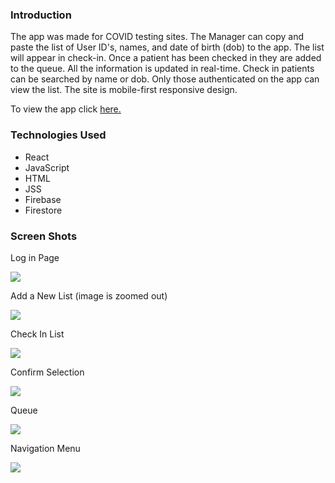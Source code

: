 <h3>Introduction</h3>
<p>The app was made for COVID testing sites. The Manager can copy and paste the list of User ID's, names, and date of birth (dob) to the app. The list will appear in check-in. Once a patient has been checked in they are added to the queue. All the information is updated in real-time. Check in patients can be searched by name or dob. Only those authenticated on the app can view the list. The site is mobile-first responsive design.</p>
<p>To view the app click <a href='https://fast-queue-web.web.app/login'>here.</a></p>

<h3>Technologies Used</h3>
<ul>
  <li>React</li>
  <li>JavaScript</li>
  <li>HTML</li>
  <li>JSS</li>
  <li>Firebase</li>
  <li>Firestore</li>
</ul>


<h3>Screen Shots</h3>
<p>Log in Page</p>
<img style='max-width: 650px' src='https://imgur.com/NIDDCDt.png' />
<p>Add a New List (image is zoomed out)</p>
<img style='max-width: 650px' src='https://imgur.com/WCkU2wp.png' />
<p>Check In List</p>
<img style='max-width: 650px' src='https://imgur.com/xQAbJYw.png' />
<p>Confirm Selection</p>
<img style='max-width: 650px' src='https://imgur.com/6snK3ZO.png' />
<p>Queue</p>
<img style='max-width: 650px' src='https://imgur.com/lzND9Tt.png' />
<p>Navigation Menu</p>
<img style='max-width: 650px' src='https://imgur.com/WCkU2wp.png' />
